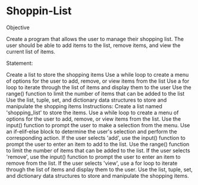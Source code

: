 # Shoppin-List
Objective

Create a program that allows the user to manage their shopping list. The user should be able to add items to the list, remove items, and view the current list of items.

Statement:

Create a list to store the shopping items
Use a while loop to create a menu of options for the user to add, remove, or view items from the list
Use a for loop to iterate through the list of items and display them to the user
Use the range() function to limit the number of items that can be added to the list
Use the list, tuple, set, and dictionary data structures to store and manipulate the shopping items
Instructions:
Create a list named 'shopping_list' to store the items.
Use a while loop to create a menu of options for the user to add, remove, or view items from the list.
Use the input() function to prompt the user to make a selection from the menu.
Use an if-elif-else block to determine the user's selection and perform the corresponding action.
If the user selects 'add', use the input() function to prompt the user to enter an item to add to the list. Use the range() function to limit the number of items that can be added to the list.
If the user selects 'remove', use the input() function to prompt the user to enter an item to remove from the list.
If the user selects 'view', use a for loop to iterate through the list of items and display them to the user.
Use the list, tuple, set, and dictionary data structures to store and manipulate the shopping items.
